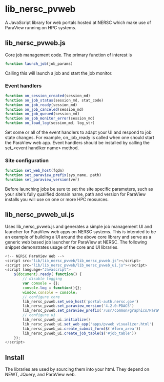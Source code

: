 # lib_nersc_pvweb
A JavaScript library for web portals hosted at NERSC which make use of ParaView running on HPC systems.

## lib_nersc_pvweb.js
Core job management code. The primary function of interest is
```javascript
function launch_job(job_params)
```
Calling this will launch a job and start the job monitor.
### Event handlers
```javascript
function on_session_created(session_md)
function on_job_status(session_md, stat_code)
function on_job_ready(session_md)
function on_job_canceled(session_md)
function on_job_queued(session_md)
function on_job_monitor_error(session_md)
function on_load_log(session_md, log_str)
```
Set some or all of the event handlers to adapt your UI and respond to job state changes.  For example, on_job_ready is called when one should start the ParaView web app. Event handlers should be installed by calling the set\_&lt;event handlker name&gt; method.

### Site configuration
```javascript
function set_web_host(fqdn)
function set_paraview_prefix(sys_name, path)
function set_paraview_version(ver)
```
Before launching jobs be sure to set the site specific parameters, such as your site's fully qualified domain name, path and version for ParaView installs you will use on one or more HPC reosurces.

## lib_nersc_pvweb_ui.js
Uses lib_nersc_pvweb.js and generates a simple job management UI and launcher for ParaView web apps on NERSC systems. This is intended to be an example of building a UI around the above core library and serve as a generic web based job launcher for ParaView at NERSC. The following snippet demonstrates usage of the core and UI libraries.
```javascript
<!-- NERSC ParaView Web -->
<script src="lib/lib_nersc_pvweb/lib_nersc_pvweb.js"></script>
<script src="lib/lib_nersc_pvweb/lib_nersc_pvweb_ui.js"></script>
<script language="Javascript">
    $(document).ready( function() {
        // disable logging
        var console = {};
        console.log = function(){};
        window.console = console;
        // configure core
        lib_nersc_pvweb.set_web_host('portal-auth.nersc.gov')
        lib_nersc_pvweb.set_paraview_version('4.2.0-PDACS')
        lib_nersc_pvweb.set_paraview_prefix('/usr/common/graphics/ParaView')
        // configure ui
        lib_nersc_pvweb_ui.initialize()
        lib_nersc_pvweb_ui.set_web_app('apps/pvweb_visualizer.html')
        lib_nersc_pvweb_ui.create_submit_form($('#form_area'))
        lib_nersc_pvweb_ui.create_job_table($('#job_table'))
    });
</script>
```

## Install
The libraries are used by sourcing them into your html. They depend on NEWT, JQuery, and ParaView web.
